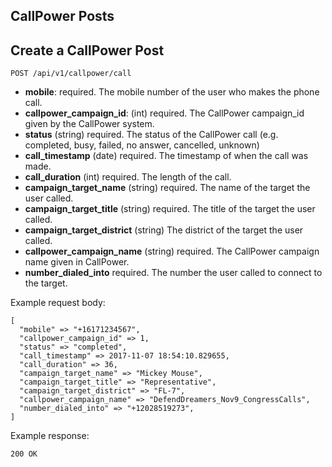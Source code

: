 ## CallPower Posts

## Create a CallPower Post

```
POST /api/v1/callpower/call
```

- **mobile**: required.
  The mobile number of the user who makes the phone call.
- **callpower_campaign_id**: (int) required.
  The CallPower campaign_id given by the CallPower system.
- **status** (string) required.
  The status of the CallPower call (e.g. completed, busy, failed, no answer, cancelled, unknown)
- **call_timestamp** (date) required.
  The timestamp of when the call was made.
- **call_duration** (int) required.
  The length of the call.
- **campaign_target_name** (string) required.
  The name of the target the user called.
- **campaign_target_title** (string) required.
  The title of the target the user called.
- **campaign_target_district** (string)
  The district of the target the user called.
- **callpower_campaign_name** (string) required.
  The CallPower campaign name given in CallPower.
- **number_dialed_into** required.
  The number the user called to connect to the target.

Example request body:
```
[
  "mobile" => "+16171234567",
  "callpower_campaign_id" => 1,
  "status" => "completed",
  "call_timestamp" => 2017-11-07 18:54:10.829655,
  "call_duration" => 36,
  "campaign_target_name" => "Mickey Mouse",
  "campaign_target_title" => "Representative",
  "campaign_target_district" => "FL-7",
  "callpower_campaign_name" => "DefendDreamers_Nov9_CongressCalls",
  "number_dialed_into" => "+12028519273",
]
```

Example response:

```
200 OK
```
